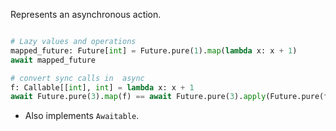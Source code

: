 Represents an asynchronous action.


```python

# Lazy values and operations
mapped_future: Future[int] = Future.pure(1).map(lambda x: x + 1)
await mapped_future

# convert sync calls in  async
f: Callable[[int], int] = lambda x: x + 1
await Future.pure(3).map(f) == await Future.pure(3).apply(Future.pure(f))

```

- Also implements `Awaitable`.